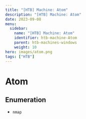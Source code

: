 ```yaml
---
title: "[HTB] Machine: Atom"
description: "[HTB] Machine: Atom"
date: 2023-09-08
menu:
  sidebar:
    name: "[HTB] Machine: Atom"
    identifier: htb-machine-Atom
    parent: htb-machines-windows
    weight: 10
hero: images/atom.png
tags: ["HTB"]
---
```


# Atom
## Enumeration
- `nmap`